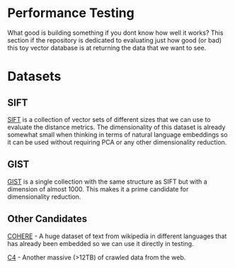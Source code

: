 # Performance Testing
What good is building something if you dont know how well it works? This section if the repository is dedicated to evaluating just how good (or bad) this toy vector database is at returning the data that we want to see.

# Datasets
## SIFT
[SIFT](http://corpus-texmex.irisa.fr/) is a collection of vector sets of different sizes that we can use to evaluate the distance metrics. The dimensionality of this dataset is already somewhat small when thinking in terms of natural language embeddings so it can be used without requiring PCA or any other dimensionality reduction.

## GIST
[GIST](http://corpus-texmex.irisa.fr/) is a single collection with the same structure as SIFT but with a dimension of almost 1000. This makes it a prime candidate for dimensionality reduction.

## Other Candidates
[COHERE](https://huggingface.co/datasets/Cohere/wikipedia-22-12) - A huge dataset of text from wikipedia in different languages that has already been embedded so we can use it directly in testing.

[C4](https://huggingface.co/datasets/allenai/c4) - Another massive (>12TB) of crawled data from the web.